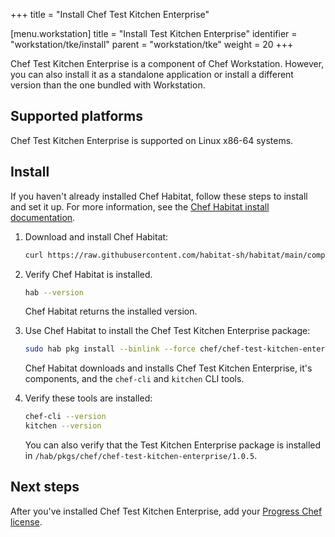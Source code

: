 +++
title = "Install Chef Test Kitchen Enterprise"

[menu.workstation]
title = "Install Test Kitchen Enterprise"
identifier = "workstation/tke/install"
parent = "workstation/tke"
weight = 20
+++

Chef Test Kitchen Enterprise is a component of Chef Workstation.
However, you can also install it as a standalone application or install a different version than the one bundled with Workstation.

## Supported platforms

Chef Test Kitchen Enterprise is supported on Linux x86-64 systems.

## Install

If you haven't already installed Chef Habitat, follow these steps to install and set it up.
For more information, see the [Chef Habitat install documentation](https://docs.chef.io/habitat/install_habitat/).

1. Download and install Chef Habitat:

    ```sh
    curl https://raw.githubusercontent.com/habitat-sh/habitat/main/components/hab/install.sh | sudo bash -s -- -c stable
    ```

1. Verify Chef Habitat is installed.

    ```sh
    hab --version
    ```

    Chef Habitat returns the installed version.

1. Use Chef Habitat to install the Chef Test Kitchen Enterprise package:

    ```sh
    sudo hab pkg install --binlink --force chef/chef-test-kitchen-enterprise --channel unstable
    ```

    Chef Habitat downloads and installs Chef Test Kitchen Enterprise, it's components, and the `chef-cli` and `kitchen` CLI tools.

1. Verify these tools are installed:

    ```sh
    chef-cli --version
    kitchen --version
    ```

    You can also verify that the Test Kitchen Enterprise package is installed in `/hab/pkgs/chef/chef-test-kitchen-enterprise/1.0.5`.

## Next steps

After you've installed Chef Test Kitchen Enterprise, add your [Progress Chef license](license).
